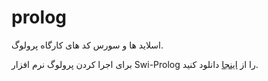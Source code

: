 ﻿# prolog
اسلاید ها و سورس کد های کارگاه پرولوگ.

برای اجرا کردن پرولوگ نرم افزار Swi-Prolog را از [اینجا](http://www.swi-prolog.org/download/stable) دانلود کنید.